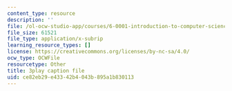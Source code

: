 ```yaml
---
content_type: resource
description: ''
file: /ol-ocw-studio-app/courses/6-0001-introduction-to-computer-science-and-programming-in-python-fall-2016/ce82eb29e43342b4043b895a1b830113_RvRKT-jXvko.srt
file_size: 61521
file_type: application/x-subrip
learning_resource_types: []
license: https://creativecommons.org/licenses/by-nc-sa/4.0/
ocw_type: OCWFile
resourcetype: Other
title: 3play caption file
uid: ce82eb29-e433-42b4-043b-895a1b830113
---
```

